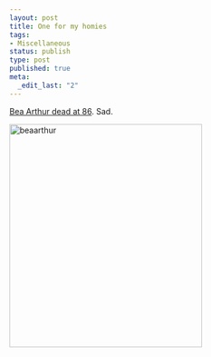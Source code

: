 ```yaml
--- 
layout: post
title: One for my homies
tags: 
- Miscellaneous
status: publish
type: post
published: true
meta: 
  _edit_last: "2"
---
```

<a href="http://www.etonline.com/news/2009/04/73212/">Bea Arthur dead at 86</a>. Sad.

<a href="http://brethorsting.com/blog/wp-content/uploads/2009/04/beaarthur.jpg"><img src="http://brethorsting.com/blog/wp-content/uploads/2009/04/beaarthur.jpg" alt="beaarthur" title="beaarthur" width="340" height="393" class="alignleft size-full wp-image-1239" /></a>
